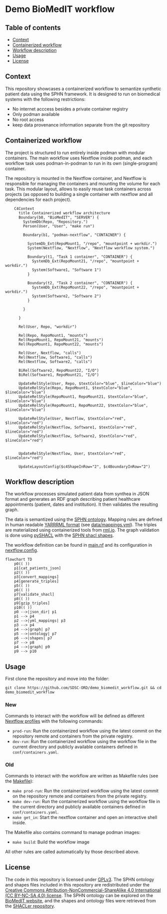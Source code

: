 # Demo BioMedIT workflow

## Table of contents

* [Context](#context)
* [Containerized workflow](#containerized-workflow)
* [Workflow description](#workflow-description)
* [Usage](#usage)
* [License](#license)

## Context

This repository showcases a containerized workflow to semantize synthetic patient data using the SPHN framework.
It is designed to run on biomedical systems with the following restrictions:

* No internet acccess besides a private container registry
* Only podman available
* No root access
* keep data provenance information separate from the git repository

## Containerized workflow

The project is structured to run entirely inside podman with modular containers.
The main workflow uses Nextflow inside podman, and each workflow task uses podman-in-podman to run in its own (single-program) container.

The repository is mounted in the Nextflow container, and Nextflow is responsible for managing the containers and mounting the volume for each task. This modular layout, allows to easily reuse task containers across projects (as opposed to building a single container with nextflow and all dependencies for each project).


```mermaid
    C4Context
      title Containerized workflow architecture
      Boundary(b0, "BioMedIT", "SERVER") {
        SystemDb(Repo, "Repository.")
        Person(User, "User", "make run")

        Boundary(b1, "podman-nextflow", "CONTAINER") {

          SystemDb_Ext(RepoMount1, "/repo", "mountpoint + workdir.")
          System(Nextflow, "Nextflow", "Nextflow workflow system.")

          Boundary(t1, "Task 1 container", "CONTAINER") {
            SystemDb_Ext(RepoMount21, "/repo", "mountpoint + workdir.")
            System(Software1, "Software 1")
          }

          Boundary(t2, "Task 2 container", "CONTAINER") {
            SystemDb_Ext(RepoMount22, "/repo", "mountpoint + workdir.")
            System(Software2, "Software 2")
          }

        }

      }

      Rel(User, Repo, "workdir")

      Rel(Repo, RepoMount1, "mounts")
      Rel(RepoMount1, RepoMount21, "mounts")
      Rel(RepoMount1, RepoMount22, "mounts")

      Rel(User, Nextflow, "calls")
      Rel(Nextflow, Software1, "calls")
      Rel(Nextflow, Software2, "calls")

      BiRel(Software2, RepoMount22, "I/O")
      BiRel(Software1, RepoMount21, "I/O")

      UpdateRelStyle(User, Repo, $textColor="blue", $lineColor="blue")
      UpdateRelStyle(Repo, RepoMount1, $textColor="blue", $lineColor="blue")
      UpdateRelStyle(RepoMount1, RepoMount21, $textColor="blue", $lineColor="blue")
      UpdateRelStyle(RepoMount1, RepoMount22, $textColor="blue", $lineColor="blue")

      UpdateRelStyle(User, Nextflow, $textColor="red", $lineColor="red")
      UpdateRelStyle(Nextflow, Software1, $textColor="red", $lineColor="red")
      UpdateRelStyle(Nextflow, Software2, $textColor="red", $lineColor="red")


      UpdateRelStyle(Nextflow, User, $textColor="red", $lineColor="red")

      UpdateLayoutConfig($c4ShapeInRow="2", $c4BoundaryInRow="2")

```

## Workflow description

The workflow processes simulated patient data from synthea in JSON format and generates an RDF graph describing patient healthcare appointments (patient, dates and institution). It then validates the resulting graph.

The data is semantized using the [SPHN ontology](https://www.biomedit.ch/rdf/sphn-ontology). Mapping rules are defined in human readable [YARRRML format](https://rml.io/yarrrml/) (see [data/mappings.yml](data/mappings.yml)). The triples are materialized using containerized tools from [rml.io](https://rml.io). The graph validation is done using [pySHACL](https://github.com/RDFLib/pySHACL) with the [SPHN shacl shapes](https://git.dcc.sib.swiss/sphn-semantic-framework/sphn-shacl-generator).

The workflow definition can be found in [main.nf](main.nf) and its configuration in [nextflow.config](nextflow.config).

```mermaid
flowchart TD
    p0(( ))
    p1[cat_patients_json]
    p2(( ))
    p3[convert_mappings]
    p4[generate_triples]
    p5(( ))
    p6(( ))
    p7[validate_shacl]
    p8(( ))
    p9[gzip_triples]
    p10(( ))
    p0 -->|json_dir| p1
    p1 --> p4
    p2 -->|yml_mappings| p3
    p3 --> p4
    p4 -->|graph| p7
    p5 -->|ontology| p7
    p6 -->|shapes| p7
    p7 --> p8
    p4 -->|graph| p9
    p9 --> p10
```

## Usage

First clone the repository and move into the folder:

`git clone https://github.com/SDSC-ORD/demo_biomedit_workflow.git && cd demo_biomedit_workflow`

### New

Commands to interact with the workflow will be defined as different [Nextflow profiles](https://www.nextflow.io/docs/latest/config.html#config-profiles) with the following commands:

* `prod-run`: Run the containerized workflow using the latest commit on the repository remote and containers from the private registry.
* `dev-run`: Run the containerized workflow using the workflow file in the current directory and publicly available containers defined in `conf/containers.yaml`.


### Old
Commands to interact with the workflow are written as Makefile rules (see the [Makefile](Makefile)):
* `make prod-run`: Run the containerized workflow using the latest commit on the repository remote and containers from the private registry.
* `make dev-run`: Run the containerized workflow using the workflow file in the current directory and publicly available containers defined in `conf/containers.yaml`.
* `make get_in`: Start the nextflow container and open an interactive shell inside.

The Makefile also contains command to manage podman images:
* `make build`: Build the workflow image

All other rules are called automatically by those described above.

## License

The code in this repository is licensed under [GPLv3](LICENSE).
The SPHN ontology and shapes files included in this repository are redistributed under the [Creative Commons Attribution-NonCommercial-ShareAlike 4.0 International (CC BY-NC-SA 4.0) license](https://creativecommons.org/licenses/by-nc-sa/4.0/). The SPHN ontology can be explored on the [BioMedIT website](https://www.biomedit.ch/rdf/sphn-ontology/sphn), and the shapes and ontology files were retrieved from the [SHACLer repository](https://git.dcc.sib.swiss/sphn-semantic-framework/sphn-shacl-generator).
